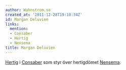 ```yaml
---
author: Wahnstrom.se
created_at: '2011-12-28T19:10:34Z'
id: Margan Deluvien
links:
  mention:
  - Consaber
  - Hertig
  - Nensema
title: Margan Deluvien
---
```


[Hertig] i [Consaber] som styr över hertigdömet [Nensema].

  [Hertig]: Hertig
  [Consaber]: Consaber
  [Nensema]: Nensema